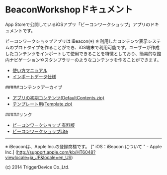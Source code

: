 BeaconWorkshopドキュメント
=======================

App Storeで公開しているiOSアプリ「ビーコンワークショップ」アプリのドキュメントです。

ビーコンワークショップアプリは iBeacon(※) を利用したコンテンツ表示システムのプロトタイプを作ることができ、iOS端末で利用可能です。ユーザーが作成したコンテンツをインポートして使用できることを特徴としており、簡易的な館内ナビゲーションやスタンプラリーのようなコンテンツを作ることができます。

* [使い方マニュアル](manual.md)
* [インポートデータ仕様](Definitions.md)

#####コンテンツアーカイブ
* [アプリの初期コンテンツ(DefaultContents.zip)](DefaultContents.zip)
* [テンプレート用(Template.zip)](Template.zip)

#####リンク
- [ビーコンワークショップ 有料版](https://itunes.apple.com/jp/app/bikonwakushoppu/id908171923?mt=8)
- [ビーコンワークショップLite](https://itunes.apple.com/jp/app/bikonwakushoppu-lite/id908172593?mt=8)

---

※ iBeaconは、Apple Inc.の登録商標です。 [" iOS：iBeacon について " - Apple Inc.] (http://support.apple.com/kb/HT6048?viewlocale=ja_JP&locale=en_US)


(c) 2014 TriggerDevice Co.,Ltd.